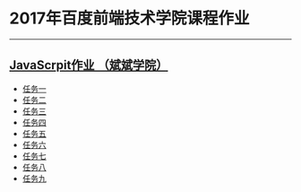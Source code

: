 # 2017年百度前端技术学院课程作业

---
## [JavaScrpit作业 （斌斌学院）](http://ife.baidu.com/college/detail/id/10)
 - [任务一](https://danielxh.github.io/2017-Baidu-Ife-Spring/JavaScript/mission%201.html)
 - [任务二](https://danielxh.github.io/2017-Baidu-Ife-Spring/JavaScript/mission%202.html)
 - [任务三](https://danielxh.github.io/2017-Baidu-Ife-Spring/JavaScript/mission%203.html)
 - [任务四](https://danielxh.github.io/2017-Baidu-Ife-Spring/JavaScript/mission%204.html)
 - [任务五](https://danielxh.github.io/2017-Baidu-Ife-Spring/JavaScript/mission%205.html)
 - [任务六]()
 - [任务七]()
 - [任务八]()
 - [任务九]()

